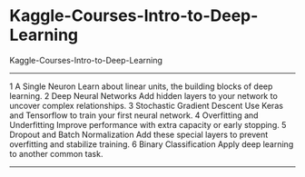 # Kaggle-Courses-Intro-to-Deep-Learning
Kaggle-Courses-Intro-to-Deep-Learning

-------

1
A Single Neuron
Learn about linear units, the building blocks of deep learning.
2
Deep Neural Networks
Add hidden layers to your network to uncover complex relationships.
3
Stochastic Gradient Descent
Use Keras and Tensorflow to train your first neural network.
4
Overfitting and Underfitting
Improve performance with extra capacity or early stopping.
5
Dropout and Batch Normalization
Add these special layers to prevent overfitting and stabilize training.
6
Binary Classification
Apply deep learning to another common task.



-------


